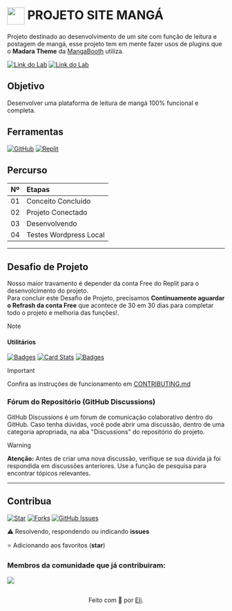 <h1>
    <a href="https://replit.com/@realityservergf/MangaUploader">
     <img align="center" width="40px" src="https://cdn-icons-png.flaticon.com/512/4466/4466528.png"></a>
    <span> PROJETO SITE MANGÁ</span>
</h1>

Projeto destinado ao desenvolvimento de um site com função de leitura e postagem de mangá, esse projeto tem em mente fazer usos de plugins que o **Madara Theme** da [MangaBooth](https://mangabooth.com/product-category/extensions/) utiliza.

[![Link do Lab](https://img.shields.io/badge/▶-000?style=for-the-badge&logo=movie&logoColor=E94D5F)]() 
[![Link do Lab](https://img.shields.io/badge/Acesse%20o%20Lab%20na%20Plataforma-E94D5F?style=for-the-badge)]()

## Objetivo
Desenvolver uma plataforma de leitura de mangá 100% funcional e completa.

## Ferramentas
[![GitHub](https://img.shields.io/badge/GitHub-000?style=for-the-badge&logo=github&logoColor=30A3DC)](https://docs.github.com/)
[![Replit](https://mintlify.s3.us-west-1.amazonaws.com/replit/logo/light.svg)](https://replit.com/@realityservergf/MangaUploader) 

## Percurso
<table>
  <thead>
    <tr align="left">
      <th>Nº</th>
      <th>Etapas</th>
    </tr>
  </thead>
  <tbody align="left">
    <tr>
      <td>01</td>
      <td>Conceito Concluído</td>
    </tr>
    <tr>
      <td>02</td>
      <td>Projeto Conectado</td>
    </tr>
    <tr>
      <td>03</td>
      <td>Desenvolvendo</td>  
    </tr>
    <tr>
      <td>04</td>
      <td>Testes Wordpress Local</td>    
    </tr>
  </tbody>
</table>

---
## Desafio de Projeto 
Nosso maior travamento é depender da conta Free do Replit para o desenvolcimento do projeto.<br>
Para concluir este Desafio de Projeto, precisamos **Continuamente aguardar o Refrash da conta Free** que acontece de 30 em 30 dias para completar todo o projeto e melhoria das funções!.

> [!NOTE]   

#### Utilitários

[![Badges](https://img.shields.io/badge/Badges-30A3DC?style=for-the-badge)](https://github.com/digitalinnovationone/dio-lab-open-source/blob/main/utils/badges/badges.md)
[![Card Stats](https://img.shields.io/badge/Card%20Stats-E94D5F?style=for-the-badge)](https://github.com/digitalinnovationone/dio-lab-open-source/blob/main/utils/cards/github-stats.md)
[![Badges](https://img.shields.io/badge/Card%20Streak%20States-30A3DC?style=for-the-badge)](https://github.com/digitalinnovationone/dio-lab-open-source/blob/main/utils/cards/github-streak-stats.md)

> [!IMPORTANT]   
> Confira as instruções de funcionamento em [CONTRIBUTING.md](https://github.com/digitalinnovationone/dio-lab-open-source/blob/main/CONTRIBUTING.md)

### Fórum do Repositório (GitHub Discussions)
GitHub Discussions é um fórum de comunicação colaborativo dentro do GitHub. Caso tenha dúvidas, você pode abrir uma discussão, dentro de uma categoria apropriada, na aba "Discussions" do repositório do projeto.

> [!WARNING]  
> **Atenção:** Antes de criar uma nova discussão, verifique se sua dúvida já foi respondida em discussões anteriores. Use a função de pesquisa para encontrar tópicos relevantes.

---

## Contribua
[![Star](https://img.shields.io/github/stars/digitalinnovationone/dio-lab-open-source?style=social)](https://github.com/digitalinnovationone/dio-lab-open-source/stargazers)
[![Forks](https://img.shields.io/github/forks/digitalinnovationone/dio-lab-open-source?style=social)](https://github.com/digitalinnovationone/dio-lab-open-source/forks)
[![GitHub Issues](https://img.shields.io/github/issues/digitalinnovationone/dio-lab-open-source?style=social)]()

 ⚠️ Resolvendo, respondendo ou indicando **issues**

⭐ Adicionando aos favoritos (**star**) 

### Membros da comunidade que já contribuiram:
<a href="https://github.com/digitalinnovationone/dio-lab-open-source/graphs/contributors">
  <img src="https://contrib.rocks/image?repo=digitalinnovationone/dio-lab-open-sourceg"/>
</a>

##
<div align="center">Feito com 💙 por <a href="https://github.com/elidianaandrade">Eli</a>.</div>
